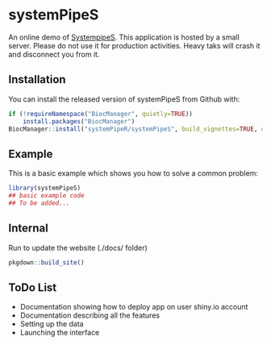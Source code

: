 
# systemPipeS

<!-- badges: start -->
<!-- badges: end -->

An online demo of [SystempipeS](https://lezhang.shinyapps.io/systemPipeS/). This application is hosted by a small server. Please do not use it for production activities. Heavy taks will crash it and disconnect you from it. 

## Installation

You can install the released version of systemPipeS from Github with:

``` r
if (!requireNamespace("BiocManager", quietly=TRUE))
    install.packages("BiocManager")
BiocManager::install("systemPipeR/systemPipeS", build_vignettes=TRUE, dependencies=TRUE)
```

## Example

This is a basic example which shows you how to solve a common problem:

``` r
library(systemPipeS)
## basic example code
## To be added...
```

## Internal 

Run to update the website (./docs/ folder)

``` r
pkgdown::build_site()
```

## ToDo List
 - Documentation showing how to deploy app on user shiny.io account
 - Documentation describing all the features
  - Setting up the data
  - Launching the interface